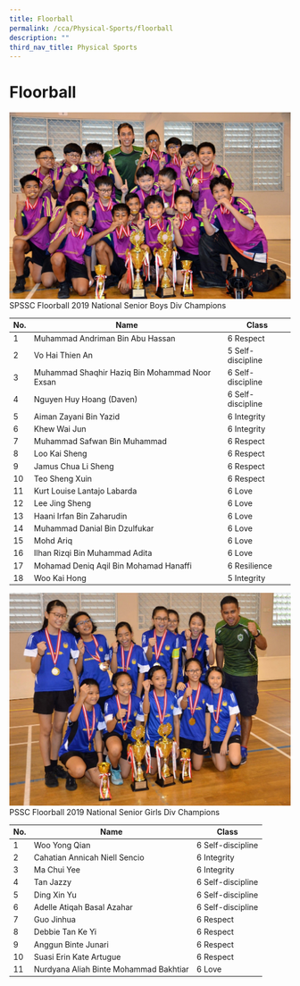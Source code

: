 ```yaml
---
title: Floorball
permalink: /cca/Physical-Sports/floorball
description: ""
third_nav_title: Physical Sports
---
```

# **Floorball**

![](/images/2019%20Senior%20Floorball%20Boys.jpg)
SPSSC Floorball 2019 National Senior Boys Div Champions

| No. 	| Name 	| Class 	|
|---	|---	|---	|
| 1 	| Muhammad Andriman Bin Abu Hassan 	| 6 Respect 	|
| 2 	| Vo Hai Thien An 	| 5 Self-discipline 	|
| 3 	| Muhammad Shaqhir Haziq Bin Mohammad Noor Exsan 	| 6 Self-discipline 	|
| 4 	| Nguyen Huy Hoang (Daven) 	| 6 Self-discipline 	|
| 5 	| Aiman Zayani Bin Yazid 	| 6 Integrity 	|
| 6 	| Khew Wai Jun 	| 6 Integrity 	|
| 7 	| Muhammad Safwan Bin Muhammad 	| 6 Respect 	|
| 8 	| Loo Kai Sheng 	| 6 Respect 	|
| 9 	| Jamus Chua Li Sheng 	| 6 Respect 	|
| 10 	| Teo Sheng Xuin 	| 6 Respect 	|
| 11 	| Kurt Louise Lantajo Labarda 	| 6 Love 	|
| 12 	| Lee Jing Sheng 	| 6 Love 	|
| 13 	| Haani Irfan Bin Zaharudin 	| 6 Love 	|
| 14 	| Muhammad Danial Bin Dzulfukar 	| 6 Love 	|
| 15 	| Mohd Ariq 	| 6 Love 	|
| 16 	| Ilhan Rizqi Bin Muhammad Adita 	| 6 Love 	|
| 17 	| Mohamad Deniq Aqil Bin Mohamad Hanaffi 	| 6 Resilience 	|
| 18 	| Woo Kai Hong 	| 5 Integrity 	|

![](/images/2019%20Senior%20Floorball%20Girls.jpg)
PSSC Floorball 2019 National Senior Girls Div Champions

| No. 	| Name 	| Class 	|
|---	|---	|---	|
| 1 	| Woo Yong Qian 	| 6 Self-discipline 	|
| 2 	| Cahatian Annicah Niell Sencio 	| 6 Integrity 	|
| 3 	| Ma Chui Yee 	| 6 Integrity 	|
| 4 	| Tan Jazzy 	| 6 Self-discipline 	|
| 5 	| Ding Xin Yu 	| 6 Self-discipline 	|
| 6 	| Adelle Atiqah Basal Azahar 	| 6 Self-discipline 	|
| 7 	| Guo Jinhua 	| 6 Respect 	|
| 8 	| Debbie Tan Ke Yi 	| 6 Respect 	|
| 9 	| Anggun Binte Junari 	| 6 Respect 	|
| 10 	| Suasi Erin Kate Artugue 	| 6 Respect 	|
| 11 	| Nurdyana Aliah Binte Mohammad Bakhtiar 	| 6 Love 	|